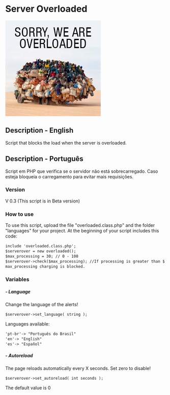 # Server Overloaded

![Example Image](img/overloaded.jpg "Example Image")

## Description - English
Script that blocks the load when the server is overloaded.

## Description - Português 
Script em PHP que verifica se o servidor não está sobrecarregado. Caso esteja bloqueia o carregamento para evitar mais requisições.

### Version

V 0.3 (This script is in Beta version)

### How to use
To use this script, upload the file "overloaded.class.php" and the folder "languages" for your project. At the beginning of your script includes this code:
```<php>
include 'overloaded.class.php';
$serverover = new overloaded();
$max_processing = 30; // 0 - 100
$serverover->check($max_processing); //If processing is greater than $ max_processing charging is blocked.
```

### Variables
##### - Language
Change the language of the alerts!
```
$serverover->set_language( string );
```
Languages available:
```
'pt-br'-> "Português do Brasil"
'en'-> "English"
'es'-> "Español"
```
##### - Autoreload
The page reloads automatically every X seconds. Set zero to disable!
```
$serverover->set_autoreload( int seconds );
```
The default value is 0
